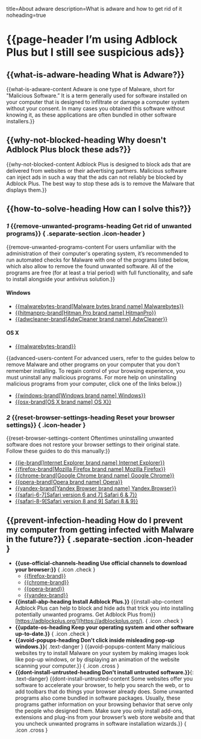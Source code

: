 title=About adware
description=What is adware and how to get rid of it
noheading=true

<head>
  <style>
    .separate-section
    {
      margin-top: 20px;
      padding-top: 20px;
      border-top: 1px solid #ccc;
    }

    .narrow-list-block
    {
      display: inline-block;
      width: 250px;
      margin: 0px 35px 10px 0px;
      vertical-align: top;
    }

    [dir="rtl"] .narrow-list-block
    {
      margin: 0px 0px 10px 35px;
    }

    .narrow-list-block ul
    {
      margin-bottom: 0px;
    }

    .warning
    {
      display: none;
      color: #e11a2c;
    }

    .warning p
    {
      padding: 15px;
      border: 2px solid;
      border-color: #e11a2c;
      background-color: #fff;
    }

    .show-warning .warning
    {
      display: block;
    }

    .icon-header
    {
      vertical-align: middle;
      line-height: 34px;
    }

    .icon-header em
    {
      display: inline-block;
      vertical-align: top;
      text-align: center;
      line-height: 20px;
      margin-right: 7px;
      padding: 7px 0px;
      width: 34px;
      border-radius: 4px;
      color: #fff;
      background-color: #53b044;
      font-weight: bold;
      font-style: normal;
      font-size: 20px;
    }

    #content ul
    {
      margin-top: 10px;
      margin-bottom: 10px;
      padding: 0px;
      position: relative;
    }

    #content ul,
    #content li
    {
      margin-left: 0px;
      margin-right: 0px;
      padding-left: 0px;
      padding-right: 0px;
    }

    #content li
    {
      padding-bottom: 10px;
      line-height: 20px;
      list-style-type: none;
    }

    #content li.icon
    {
      padding: 20px 0px 0px 40px;
      overflow: visible;
    }

    [dir="rtl"] #content li.icon
    {
      padding: 20px 40px 0px 0px;
    }

    li.icon::before
    {
      content: " ";
      position: absolute;
      left: 0px;
      right: auto;
      height: 20px;
      width: 40px;
    }

    [dir="rtl"] li.icon::before
    {
      right: 0px;
      left: auto;
    }

    li.icon.check::before
    {
      background: url("/img/check.png") no-repeat center top;
    }

    li.icon.cross::before
    {
      background: url("/img/cross.png") no-repeat center top;
    }

    li.icon.cross strong
    {
      color: #e11a2c;
    }
  </style>

  <script type="text/javascript">
    document.addEventListener("DOMContentLoaded", function()
    {
      if (window.location.search.indexOf("warning=true") == 1)
      {
        if ("classList" in document.body)
          document.body.classList.add("show-warning")
        else
          document.body.className += " show-warning";
      }
    }, false);
  </script>
</head>

# {{page-header I’m using <fix>Adblock Plus</fix> but I still see suspicious ads}}

<div class="warning" markdown="1">
## {{alert-heading What happened?}}

{{alert-content <fix>Adblock Plus</fix> has detected ads that are likely injected with Adware, which may have infected your computer.}}
</div>

## {{what-is-adware-heading What is Adware?}}

{{what-is-adware-content Adware is one type of Malware, short for "Malicious Software.” It is a term generally used for software installed on your computer that is designed to infiltrate or damage a computer system without your consent. In many cases you obtained this software without knowing it, as these applications are often bundled in other software installers.}}

## {{why-not-blocked-heading Why doesn't <fix>Adblock Plus</fix> block these ads?}}

{{why-not-blocked-content <fix>Adblock Plus</fix> is designed to block ads that are delivered from websites or their advertising partners. Malicious software can inject ads in such a way that the ads can not reliably be blocked by <fix>Adblock Plus</fix>. The best way to stop these ads is to remove the Malware that displays them.}}

## {{how-to-solve-heading How can I solve this?}}

### *1* {{remove-unwanted-programs-heading Get rid of unwanted programs}} { .separate-section .icon-header }

{{remove-unwanted-programs-content For users unfamiliar with the administration of their computer's operating system, it’s recommended to run automated checks for Malware with one of the programs listed below, which also allow to remove the found unwanted software. All of the programs are free (for at least a trial period) with full functionality, and safe to install alongside your antivirus solution.}}

<div class="narrow-list-block" markdown="1">

#### Windows

* <a href="https://www.malwarebytes.com/">{{malwarebytes-brand[Malware bytes brand name] <fix>Malwarebytes</fix>}}</a>
* [{{hitmanpro-brand[Hitman Pro brand name] <fix>HitmanPro</fix>}}](http://www.surfright.nl/hitmanpro)
* [{{adwcleaner-brand[AdwCleaner brand name] <fix>AdwCleaner</fix>}}](https://toolslib.net/downloads/viewdownload/1-adwcleaner/)

</div>
<div class="narrow-list-block" markdown="1">

#### OS X

* <a href="https://www.malwarebytes.com/">{{malwarebytes-brand}}</a>

</div>

{{advanced-users-content For advanced users, refer to the  guides below to remove Malware and other programs on your computer that you don't remember installing. To regain control of your browsing experience, you must uninstall any malicious programs. For more help on uninstalling malicious programs from your computer, click one of the links below.}}

* [{{windows-brand[Windows brand name] <fix>Windows</fix>}}](http://malwaretips.com/blogs/malware-removal-guide-for-windows/)
* [{{osx-brand[OS X brand name] <fix>OS X</fix>}}](https://support.apple.com/en-us/HT203987)

### *2* {{reset-browser-settings-heading Reset your browser settings}} { .icon-header }

{{reset-browser-settings-content Oftentimes uninstalling unwanted software does not restore your browser settings to their original state. Follow these guides to do this manually:}}

* [{{ie-brand[Internet Explorer brand name] <fix>Internet Explorer</fix>}}](https://support.microsoft.com/en-us/kb/923737)
* [{{firefox-brand[Mozilla Firefox brand name] <fix>Mozilla Firefox</fix>}}](https://support.mozilla.org/kb/reset-firefox-easily-fix-most-problems)
* [{{chrome-brand[Google Chrome brand name] <fix>Google Chrome</fix>}}](https://support.google.com/chrome/answer/3296214)
* [{{opera-brand[Opera brand name] <fix>Opera</fix>}}](http://winaero.com/blog/how-to-reset-opera-browser-settings-to-their-defaults/)
* [{{yandex-brand[Yandex Browser brand name] <fix>Yandex.Browser</fix>}}](https://help.yandex.com/newbrowser/faq/faq-settings.xml#reset)
* [{{safari-6-7[Safari version 6 and 7] <fix>Safari</fix> 6 & 7}}](http://help.coupons.com/articles/177-How-do-I-reset-my-Safari-browser-to-its-default-settings-on-Macintosh)
* [{{safari-8-9[Safari version 8 and 9] <fix>Safari</fix> 8 & 9}}](https://discussions.apple.com/message/26874735)

## {{prevent-infection-heading How do I prevent my computer from getting infected with Malware in the future?}} { .separate-section .icon-header }

* **{{use-official-channels-heading Use official channels to download your browser:}}**
{ .icon .check }
    * [{{firefox-brand}}](http://www.mozilla.org/firefox)
    * [{{chrome-brand}}](https://www.google.com/chrome/browser/desktop/)
    * [{{opera-brand}}](http://www.opera.com/)
    * [{{yandex-brand}}](https://browser.yandex.com/)
* **{{install-abp-heading Install <fix>Adblock Plus</fix>.}}** {{install-abp-content <fix>Adblock Plus</fix> can help to block and hide ads that trick you into installing potentially unwanted programs. Get <fix>Adblock Plus</fix> from}} [https://adblockplus.org/](https://adblockplus.org/).
{ .icon .check }
* **{{update-os-heading Keep your operating system and other software up-to-date.}}**
{ .icon .check }
* **{{avoid-popups-heading Don't click inside misleading pop-up windows.}}**{ .text-danger } {{avoid-popups-content Many malicious websites try to install Malware on your system by making images look like pop-up windows, or by displaying an animation of the website scanning your computer.}}
{ .icon .cross }
* **{{dont-install-untrusted-heading Don't install untrusted software.}}**{: .text-danger} {{dont-install-untrusted-content Some websites offer you software to accelerate your browser, to help you search the web, or to add toolbars that do things your browser already does. Some unwanted programs also come bundled in software packages. Usually, these programs gather information on your browsing behavior that serve only the people who designed them. Make sure you only install add-ons, extensions and plug-ins from your browser’s web store website and that you uncheck unwanted programs in software installation wizards.}}
{ .icon .cross }
